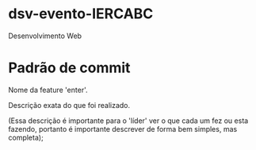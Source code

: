 # dsv-evento-IERCABC
Desenvolvimento Web

# Padrão de commit
Nome da feature 'enter'.

Descrição exata do que foi realizado.

(Essa descrição é importante para o 'líder' ver o que cada um fez ou esta fazendo,
portanto é importante descrever de forma bem simples, mas completa);